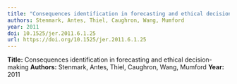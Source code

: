 ```yaml
---
title: "Consequences identification in forecasting and ethical decision-making"
authors: Stenmark, Antes, Thiel, Caughron, Wang, Mumford
year: 2011
doi: 10.1525/jer.2011.6.1.25
url: https://doi.org/10.1525/jer.2011.6.1.25
---
```

**Title:** Consequences identification in forecasting and ethical decision-making
**Authors:** Stenmark, Antes, Thiel, Caughron, Wang, Mumford
**Year:** 2011